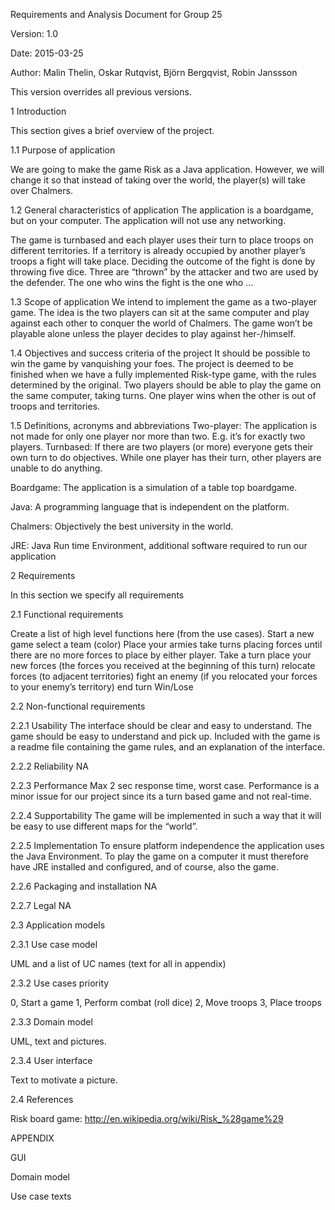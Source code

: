 Requirements and Analysis Document for Group 25


  Version: 1.0

  Date: 2015-03-25

  Author: Malin Thelin, Oskar Rutqvist, Björn Bergqvist, Robin Janssson

This version overrides all previous versions.

1 Introduction

This section gives a brief overview of the project.

1.1 Purpose of application 

We are going to make the game Risk as a Java application. However, we will change it so that instead of taking over the world, the player(s) will take over Chalmers. 

1.2 General characteristics of application 
The application is a boardgame, but on your computer. The application will not use any networking. 

The game is turnbased and each player uses their turn to place troops on different territories. If a territory is already occupied by another player’s troops a fight will take place. Deciding the outcome of the fight is done by throwing five dice. Three are “thrown” by the attacker and two are used by the defender. The one who wins the fight is the one who ...

1.3 Scope of application 
We intend to implement the game as a two-player game. The idea is the two players can sit at the same computer and play against each other to conquer the world of Chalmers. The game won’t be playable alone unless the player decides to play against her-/himself. 

1.4 Objectives and success criteria of the project 
It should be possible to win the game by vanquishing your foes.
The project is deemed to be finished when we have a fully implemented Risk-type game, with the rules determined by the original. Two players should be able to play the game on the same computer, taking turns. One player wins when the other is out of troops and territories.

1.5 Definitions, acronyms and abbreviations 
Two-player: The application is not made for only one player nor more than two. E.g. it’s for exactly two players. 
Turnbased: If there are two players (or more) everyone gets their own turn to do objectives. While one player has their turn, other players are unable to do anything.

Boardgame: The application is a simulation of a table top boardgame. 

Java: A programming language that is independent on the platform. 

Chalmers: Objectively the best university in the world. 


JRE: Java Run time Environment, additional software required to run our application

2 Requirements

In this section we specify all requirements

2.1 Functional requirements

Create a list of high level functions here (from the use cases).
Start a new game
select a team (color)
Place your armies
take turns placing forces until there are no more forces to place by either player.
Take a turn
place your new forces (the forces you received at the beginning of this turn)
relocate forces (to adjacent territories) 
fight an enemy (if you relocated your forces to your enemy’s territory)
end turn
Win/Lose


2.2 Non-functional requirements 

2.2.1 Usability 
The interface should be clear and easy to understand. The game should be easy to understand and pick up. Included with the game is a readme file containing the game rules, and an explanation of the interface. 

2.2.2 Reliability 
NA

2.2.3 Performance
Max 2 sec response time, worst case. Performance is a minor issue for our project since its a turn based game and not real-time. 

2.2.4 Supportability
The game will be implemented in such a way that it will be easy to use different maps for the “world”. 

2.2.5 Implementation 
To ensure platform independence the application uses the Java Environment. To play the game on a computer it must therefore have JRE installed and configured, and of course, also the game.

2.2.6 Packaging and installation
NA

2.2.7 Legal 
NA

2.3 Application models

2.3.1 Use case model 

UML and a list of UC names (text for all in appendix)

2.3.2 Use cases priority


0, Start a game
1, Perform combat (roll dice)
2, Move troops
3, Place troops

2.3.3 Domain model

UML, text and pictures.

2.3.4 User interface 

Text to motivate a picture.

2.4 References


Risk board game: http://en.wikipedia.org/wiki/Risk_%28game%29

  APPENDIX 

  GUI

  Domain model

  Use case texts



